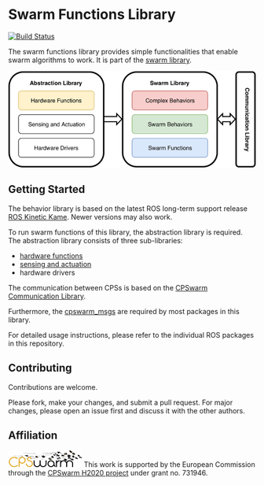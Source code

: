 # Swarm Functions Library
[![Build Status](http://build.ros.org/buildStatus/icon?job=Kdev__swarm_functions__ubuntu_xenial_amd64)](http://build.ros.org/job/Kdev__swarm_functions__ubuntu_xenial_amd64/)

The swarm functions library provides simple functionalities that enable swarm algorithms to work. It is part of the [swarm library](https://github.com/topics/swarm-library).

![Behavior Library Structure](library_structure.png)

## Getting Started
The behavior library is based on the latest ROS long-term support release [ROS Kinetic Kame](https://wiki.ros.org/kinetic/). Newer versions may also work.

To run swarm functions of this library, the abstraction library is required. The abstraction library consists of three sub-libraries:
* [hardware functions](https://github.com/cpswarm/hardware_functions)
* [sensing and actuation](https://github.com/cpswarm/sensing_actuation)
* hardware drivers

The communication between CPSs is based on the [CPSwarm Communication Library](https://github.com/cpswarm/swarmio).

Furthermore, the [cpswarm_msgs](https://github.com/cpswarm/cpswarm_msgs/) are required by most packages in this library.

For detailed usage instructions, please refer to the individual ROS packages in this repository.

## Contributing
Contributions are welcome. 

Please fork, make your changes, and submit a pull request. For major changes, please open an issue first and discuss it with the other authors.

## Affiliation
![CPSwarm](https://github.com/cpswarm/template/raw/master/cpswarm.png)
This work is supported by the European Commission through the [CPSwarm H2020 project](https://cpswarm.eu) under grant no. 731946.
